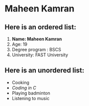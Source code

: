 # Maheen Kamran

## Here is an ordered list:
1. **Name: Maheen Kamran**
2. Age: 19
3. Degree program : BSCS
4. University: FAST University

## Here is an unordered list:
- Cooking
- *Coding in C*
- Playing badminton
- Listening to music
   
